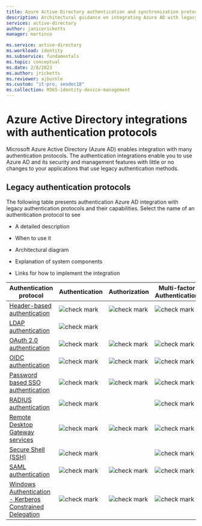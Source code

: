 ```yaml
---
title: Azure Active Directory authentication and synchronization protocol overview
description: Architectural guidance on integrating Azure AD with legacy authentication protocols and sync patterns
services: active-directory
author: janicericketts
manager: martinco

ms.service: active-directory
ms.workload: identity
ms.subservice: fundamentals
ms.topic: conceptual
ms.date: 2/8/2023
ms.author: jricketts
ms.reviewer: ajburnle
ms.custom: "it-pro, seodec18"
ms.collection: M365-identity-device-management
---
```


# Azure Active Directory integrations with authentication protocols

Microsoft Azure Active Directory (Azure AD) enables integration with many authentication protocols. The authentication integrations enable you to use Azure AD and its security and management features with little or no changes to your applications that use legacy authentication methods.

## Legacy authentication protocols

The following table presents authentication Azure AD integration with legacy authentication protocols and their capabilities. Select the name of an authentication protocol to see

* A detailed description

* When to use it

* Architectural diagram

* Explanation of system components

* Links for how to implement the integration

 

| Authentication protocol| Authentication| Authorization| Multi-factor Authentication| Conditional Access |
| - |- | - | - | - |
| [Header-based authentication](auth-header-based.md)|![check mark](./media/authentication-patterns/check.png)| ![check mark](./media/authentication-patterns/check.png)| ![check mark](./media/authentication-patterns/check.png)| ![check mark](./media/authentication-patterns/check.png) |
| [LDAP authentication](auth-ldap.md)| ![check mark](./media/authentication-patterns/check.png)| | |  |
| [OAuth 2.0 authentication](auth-oauth2.md)| ![check mark](./media/authentication-patterns/check.png)| ![check mark](./media/authentication-patterns/check.png)| ![check mark](./media/authentication-patterns/check.png)| ![check mark](./media/authentication-patterns/check.png) |
| [OIDC authentication](auth-oidc.md)| ![check mark](./media/authentication-patterns/check.png)| ![check mark](./media/authentication-patterns/check.png)| ![check mark](./media/authentication-patterns/check.png)| ![check mark](./media/authentication-patterns/check.png) |
| [Password based SSO authentication](auth-password-based-sso.md)| ![check mark](./media/authentication-patterns/check.png)| ![check mark](./media/authentication-patterns/check.png)| ![check mark](./media/authentication-patterns/check.png)| ![check mark](./media/authentication-patterns/check.png) |
| [RADIUS authentication]( auth-radius.md)| ![check mark](./media/authentication-patterns/check.png)| | ![check mark](./media/authentication-patterns/check.png)| ![check mark](./media/authentication-patterns/check.png) |
| [Remote Desktop Gateway services](auth-remote-desktop-gateway.md)| ![check mark](./media/authentication-patterns/check.png)| ![check mark](./media/authentication-patterns/check.png)| ![check mark](./media/authentication-patterns/check.png)| ![check mark](./media/authentication-patterns/check.png) |
| [Secure Shell (SSH)](auth-ssh.md) |  ![check mark](./media/authentication-patterns/check.png)| | ![check mark](./media/authentication-patterns/check.png)| ![check mark](./media/authentication-patterns/check.png) |
| [SAML authentication](auth-saml.md)| ![check mark](./media/authentication-patterns/check.png)| ![check mark](./media/authentication-patterns/check.png)| ![check mark](./media/authentication-patterns/check.png)| ![check mark](./media/authentication-patterns/check.png) |
| [Windows Authentication - Kerberos Constrained Delegation](auth-kcd.md)| ![check mark](./media/authentication-patterns/check.png)| ![check mark](./media/authentication-patterns/check.png)| ![check mark](./media/authentication-patterns/check.png)| ![check mark](./media/authentication-patterns/check.png) |





